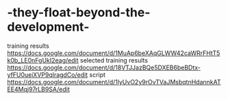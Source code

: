 # -they-float-beyond-the-development-
training results https://docs.google.com/document/d/1MuAp6beXAqGLWW42caWRrFHtT5k0b_LE0nFgUkI2eag/edit
selected training results https://docs.google.com/document/d/18VTJJazBQe5DXEB6beBDtx-yfFU0ueiXVP9qlragdCo/edit
script https://docs.google.com/document/d/1lyUvO2y9rOvTVaJMsbqtnHdannkATEE4Mqj97rLB9SA/edit
